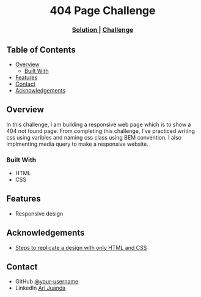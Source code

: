 <!-- Please update value in the {}  -->

<h1 align="center">404 Page Challenge</h1>

<div align="center">
  <h3>
    <a href="https://github.com/juandari/404-page">
      Solution
    </a>
    <span> | </span>
    <a href="https://devchallenges.io/challenges/wBunSb7FPrIepJZAg0sY">
      Challenge
    </a>
  </h3>
</div>

<!-- TABLE OF CONTENTS -->

## Table of Contents

- [Overview](#overview)
  - [Built With](#built-with)
- [Features](#features)
- [Contact](#contact)
- [Acknowledgements](#acknowledgements)

<!-- OVERVIEW -->

## Overview

<!-- Introduce your projects by taking a screenshot or a gif. Try to tell visitors a story about your project by answering: -->
In this challenge, I am building a responsive web page which is to show a 404 not found page. From completing this challenge, I've practiced writing css using varibles and naming css class using BEM convention. I also implmenting media query to make a responsive website.

### Built With

<!-- This section should list any major frameworks that you built your project using. Here are a few examples.-->

- HTML
- CSS

## Features

<!-- List the features of your application or follow the template. Don't share the figma file here :) -->

- Responsive design


## Acknowledgements

<!-- This section should list any articles or add-ons/plugins that helps you to complete the project. This is optional but it will help you in the future. For exmpale -->

- [Steps to replicate a design with only HTML and CSS](https://devchallenges-blogs.web.app/how-to-replicate-design/)

## Contact

<!-- - Website [your-website.com](https://{your-web-site-link}) -->
- GitHub [@your-username](https://github.com/juandari/)
- LinkedIn [Ari Juanda](https://www.linkedin.com/in/ari-juanda-62a811141/)

